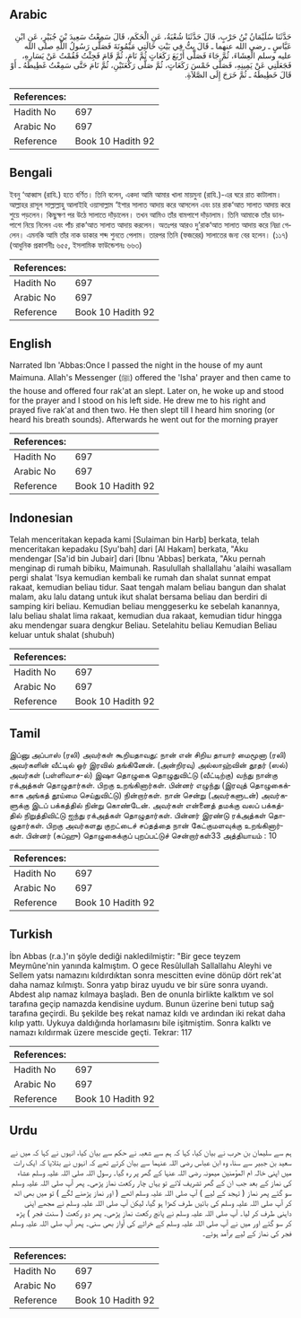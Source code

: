 ## Arabic


<div dir="rtl" lang="ar" style={{fontSize:'larger',backgroundColor:'#f8f9fa',padding:20}}>
حَدَّثَنَا سُلَيْمَانُ بْنُ حَرْبٍ، قَالَ حَدَّثَنَا شُعْبَةُ، عَنِ الْحَكَمِ، قَالَ سَمِعْتُ سَعِيدَ بْنَ جُبَيْرٍ، عَنِ ابْنِ عَبَّاسٍ ـ رضى الله عنهما ـ قَالَ بِتُّ فِي بَيْتِ خَالَتِي مَيْمُونَةَ فَصَلَّى رَسُولُ اللَّهِ صلى الله عليه وسلم الْعِشَاءَ، ثُمَّ جَاءَ فَصَلَّى أَرْبَعَ رَكَعَاتٍ ثُمَّ نَامَ، ثُمَّ قَامَ فَجِئْتُ فَقُمْتُ عَنْ يَسَارِهِ، فَجَعَلَنِي عَنْ يَمِينِهِ، فَصَلَّى خَمْسَ رَكَعَاتٍ، ثُمَّ صَلَّى رَكْعَتَيْنِ، ثُمَّ نَامَ حَتَّى سَمِعْتُ غَطِيطَهُ ـ أَوْ قَالَ خَطِيطَهُ ـ ثُمَّ خَرَجَ إِلَى الصَّلاَةِ‏.‏
</div>
<div style={{backgroundColor:'#f8f9fa',padding:20, marginBottom: 10}}><table> <thead> <tr> <th>References:</th> <th></th> </tr> </thead> <tbody><tr><td>Hadith No</td><td>697</td></tr><tr><td>Arabic No</td><td>697</td></tr><tr><td>Reference</td><td>Book 10 Hadith 92</td></tr></tbody></table></div>

## Bengali


<div dir="ltr" lang="bn" style={{fontSize:'larger',backgroundColor:'#f8f9fa',padding:20}}>
ইবনু ‘আব্বাস (রাযি.) হতে বর্ণিত। তিনি বলেন, একদা আমি আমার খালা মায়মুনা (রাযি.)-এর ঘরে রাত কাটালাম। আল্লাহর রাসূল সাল্লাল্লাহু আলাইহি ওয়াসাল্লাম ‘ইশার সালাত আদায় করে আসলেন এবং চার রাক‘আত সালাত আদায় করে শুয়ে পড়লেন। কিছুক্ষণ পর উঠে সালাতে দাঁড়ালেন। তখন আমিও তাঁর বামপাশে দাঁড়ালাম। তিনি আমাকে তাঁর ডানপাশে নিয়ে নিলেন এবং পাঁচ রাক‘আত সালাত আদায় করলেন। অতঃপর আরও দু’রাক‘আত সালাত আদায় করে নিদ্রা গেলেন। এমনকি আমি তাঁর নাক ডাকার শব্দ শুনতে পেলাম। তারপর তিনি (ফজরের) সালাতের জন্য বের হলেন। (১১৭) (আধুনিক প্রকাশনীঃ ৬৫৫, ইসলামিক ফাউন্ডেশনঃ ৬৬৩)
</div>
<div style={{backgroundColor:'#f8f9fa',padding:20, marginBottom: 10}}><table> <thead> <tr> <th>References:</th> <th></th> </tr> </thead> <tbody><tr><td>Hadith No</td><td>697</td></tr><tr><td>Arabic No</td><td>697</td></tr><tr><td>Reference</td><td>Book 10 Hadith 92</td></tr></tbody></table></div>

## English


<div dir="ltr" lang="en" style={{fontSize:'larger',backgroundColor:'#f8f9fa',padding:20}}>
Narrated Ibn 'Abbas:Once I passed the night in the house of my aunt Maimuna. Allah's Messenger (ﷺ) offered the 'Isha' prayer and then came to the house and offered four rak'at an slept. Later on, he woke up and stood for the prayer and I stood on his left side. He drew me to his right and prayed five rak'at and then two. He then slept till I heard him snoring (or heard his breath sounds). Afterwards he went out for the morning prayer
</div>
<div style={{backgroundColor:'#f8f9fa',padding:20, marginBottom: 10}}><table> <thead> <tr> <th>References:</th> <th></th> </tr> </thead> <tbody><tr><td>Hadith No</td><td>697</td></tr><tr><td>Arabic No</td><td>697</td></tr><tr><td>Reference</td><td>Book 10 Hadith 92</td></tr></tbody></table></div>

## Indonesian


<div dir="ltr" lang="id" style={{fontSize:'larger',backgroundColor:'#f8f9fa',padding:20}}>
Telah menceritakan kepada kami [Sulaiman bin Harb] berkata, telah menceritakan kepadaku [Syu'bah] dari [Al Hakam] berkata, "Aku mendengar [Sa'id bin Jubair] dari [Ibnu 'Abbas] berkata, "Aku pernah menginap di rumah bibiku, Maimunah. Rasulullah shallallahu 'alaihi wasallam pergi shalat 'Isya kemudian kembali ke rumah dan shalat sunnat empat rakaat, kemudian beliau tidur. Saat tengah malam beliau bangun dan shalat malam, aku lalu datang untuk ikut shalat bersama beliau dan berdiri di samping kiri beliau. Kemudian beliau menggeserku ke sebelah kanannya, lalu beliau shalat lima rakaat, kemudian dua rakaat, kemudian tidur hingga aku mendengar suara dengkur Beliau. Setelahitu beliau Kemudian Beliau keluar untuk shalat (shubuh)
</div>
<div style={{backgroundColor:'#f8f9fa',padding:20, marginBottom: 10}}><table> <thead> <tr> <th>References:</th> <th></th> </tr> </thead> <tbody><tr><td>Hadith No</td><td>697</td></tr><tr><td>Arabic No</td><td>697</td></tr><tr><td>Reference</td><td>Book 10 Hadith 92</td></tr></tbody></table></div>

## Tamil


<div dir="ltr" lang="ta" style={{fontSize:'larger',backgroundColor:'#f8f9fa',padding:20}}>
இப்னு அப்பாஸ் (ரலி) அவர்கள் கூறியதாவது: நான் என் சிறிய தாயார் மைமூனா (ரலி) அவர்களின் வீட்டில் ஓர் இரவில் தங்கினேன். (அன்றிரவு) அல்லாஹ்வின் தூதர் (ஸல்) அவர்கள் (பள்ளிவாச-ல்) இஷா தொழுகை தொழுதுவிட்டு (வீட்டிற்கு) வந்து நான்கு ரக்அத்கள் தொழுதார்கள். பிறகு உறங்கினார்கள். பின்னர் எழுந்து (இரவுத் தொழுகைக்காக அங்கத் தூய்மை செய்துவிட்டு) நின்றார்கள். நான் சென்று (அவர்களுடன்) அவர்களுக்கு இடப் பக்கத்தில் நின்று கொண்டேன். அவர்கள் என்னைத் தமக்கு வலப் பக்கத்தில் நிறுத்திவிட்டு ஐந்து ரக்அத்கள் தொழுதார்கள். பின்னர் இரண்டு ரக்அத்கள் தொழுதார்கள். பிறகு அவர்களது குறட்டைச் சப்தத்தை நான் கேட்குமளவுக்கு உறங்கினார்கள். பின்னர் (சுப்ஹு) தொழுகைக்குப் புறப்பட்டுச் சென்றார்கள்33 அத்தியாயம் : 10
</div>
<div style={{backgroundColor:'#f8f9fa',padding:20, marginBottom: 10}}><table> <thead> <tr> <th>References:</th> <th></th> </tr> </thead> <tbody><tr><td>Hadith No</td><td>697</td></tr><tr><td>Arabic No</td><td>697</td></tr><tr><td>Reference</td><td>Book 10 Hadith 92</td></tr></tbody></table></div>

## Turkish


<div dir="ltr" lang="tr" style={{fontSize:'larger',backgroundColor:'#f8f9fa',padding:20}}>
İbn Abbas (r.a.)'ın şöyle dediği nakledilmiştir: "Bir gece teyzem Meymûne'nin yanında kalmıştım. O gece Resûlullah Sallallahu Aleyhi ve Sellem yatsı namazını kıldırdıktan sonra mescitten evine dönüp dört rek'at daha namaz kılmıştı. Sonra yatıp biraz uyudu ve bir süre sonra uyandı. Abdest alıp namaz kılmaya başladı. Ben de onunla birlikte kalktım ve sol tarafına geçip namazda kendisine uydum. Bunun üzerine beni tutup sağ tarafına geçirdi. Bu şekilde beş rekat namaz kıldı ve ardından iki rekat daha kılıp yattı. Uykuya daldığında horlamasını bile işitmiştim. Sonra kalktı ve namazı kıldırmak üzere mescide geçti. Tekrar: 117
</div>
<div style={{backgroundColor:'#f8f9fa',padding:20, marginBottom: 10}}><table> <thead> <tr> <th>References:</th> <th></th> </tr> </thead> <tbody><tr><td>Hadith No</td><td>697</td></tr><tr><td>Arabic No</td><td>697</td></tr><tr><td>Reference</td><td>Book 10 Hadith 92</td></tr></tbody></table></div>

## Urdu


<div dir="rtl" lang="ur" style={{fontSize:'larger',backgroundColor:'#f8f9fa',padding:20}}>
ہم سے سلیمان بن حرب نے بیان کیا، کہا کہ ہم سے شعبہ نے حکم سے بیان کیا، انہوں نے کہا کہ میں نے سعید بن جبیر سے سنا، وہ ابن عباس رضی اللہ عنہما سے بیان کرتے تھے کہ انہوں نے بتلایا کہ ایک رات میں اپنی خالہ ام المؤمنین میمونہ رضی اللہ عنہا کے گھر پر رہ گیا۔ رسول اللہ صلی اللہ علیہ وسلم عشاء کی نماز کے بعد جب ان کے گھر تشریف لائے تو یہاں چار رکعت نماز پڑھی۔ پھر آپ صلی اللہ علیہ وسلم سو گئے پھر نماز ( تہجد کے لیے ) آپ صلی اللہ علیہ وسلم اٹھے ( اور نماز پڑھنے لگے ) تو میں بھی اٹھ کر آپ صلی اللہ علیہ وسلم کی بائیں طرف کھڑا ہو گیا، لیکن آپ صلی اللہ علیہ وسلم نے مجھے اپنی داہنی طرف کر لیا۔ آپ صلی اللہ علیہ وسلم نے پانچ رکعت نماز پڑھی۔ پھر دو رکعت ( سنت فجر ) پڑھ کر سو گئے اور میں نے آپ صلی اللہ علیہ وسلم کے خراٹے کی آواز بھی سنی۔ پھر آپ صلی اللہ علیہ وسلم فجر کی نماز کے لیے برآمد ہوئے۔
</div>
<div style={{backgroundColor:'#f8f9fa',padding:20, marginBottom: 10}}><table> <thead> <tr> <th>References:</th> <th></th> </tr> </thead> <tbody><tr><td>Hadith No</td><td>697</td></tr><tr><td>Arabic No</td><td>697</td></tr><tr><td>Reference</td><td>Book 10 Hadith 92</td></tr></tbody></table></div>